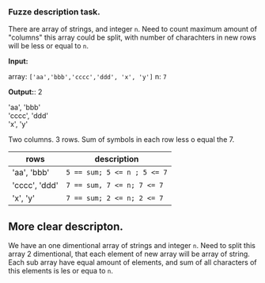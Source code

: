 ### Fuzze description task.

There are array of strings, and integer `n`. Need to count maximum amount of "columns" this array could be split, with number of charachters in new rows will be less or equal to `n`.

**Input:**

array: `['aa','bbb','cccc','ddd', 'x', 'y']`
n: `7`

**Output:**: 2


'aa', 'bbb'   
'cccc', 'ddd'  
'x', 'y' 

Two columns. 3 rows. Sum of symbols in each row less o equal the 7.

rows | description
--- | --- 
'aa', 'bbb' | `5 == sum; 5 <= n ; 5 <= 7`  
'cccc', 'ddd' | `7 == sum, 7 <= n; 7 <= 7`  
'x', 'y' | `7 == sum; 2 <= n; 2 <= 7`  



## More clear descripton.

We have an one dimentional array of strings and integer `n`. Need to split this array 2 dimentional, that each element of new array will be array of string. Each sub array have equal amount of elements, and sum of all characters of this elements is les or equa to `n`.